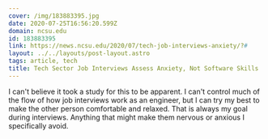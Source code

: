 ```yaml
---
cover: /img/183883395.jpg
date: 2020-07-25T16:56:20.599Z
domain: ncsu.edu
id: 183883395
link: https://news.ncsu.edu/2020/07/tech-job-interviews-anxiety/?#
layout: ../../layouts/post-layout.astro
tags: article, tech
title: Tech Sector Job Interviews Assess Anxiety, Not Software Skills
---
```


I can't believe it took a study for this to be apparent. I can't control much of the flow of how job interviews work as an engineer, but I can try my best to make the other person comfortable and relaxed. That is always my goal during interviews. Anything that might make them nervous or anxious I specifically avoid.
